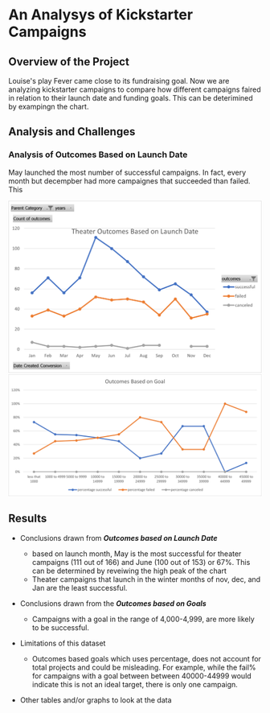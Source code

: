 # An Analysys of Kickstarter Campaigns

## Overview of the Project ##
Louise's play Fever came close to its fundraising goal.  Now we are analyzing kickstarter campaigns to compare how different campaigns faired in relation to their launch date and funding goals. This can be deterimined by exampingn the chart.

## Analysis and Challenges ##
### Analysis of Outcomes Based on Launch Date
May launched the most number of successful campaigns. In fact, every month but decempber had more campaignes that succeeded than failed.  This 

![Theater Outcomes vs Launch Date](/resources/theater_outcomes_vs_launch.png)
![Theater Outcomes vs Goal](/resources/outcomes_vs_goals.png)
## Results ##

- Conclusions drawn from ***Outcomes based on Launch Date***
  - based on launch month, May is the most successful for theater campaigns (111 out of 166) and June (100 out of 153) or 67%. This can be determined by reveiwing the high peak of the chart 
  - Theater campaigns that launch in the winter months of nov, dec, and Jan are the least successful.

- Conclusions drawn from the ***Outcomes based on Goals***
  - Campaigns with a goal in the range of 4,000-4,999, are more likely to be successful.

- Limitations of this dataset
  - Outcomes based goals which uses percentage, does not account for total projects and could be misleading. For example, while the fail% for campaigns with a goal between between 40000-44999 would indicate this is not an ideal target, there is only one campaign. 



- Other tables and/or graphs to look at the data
